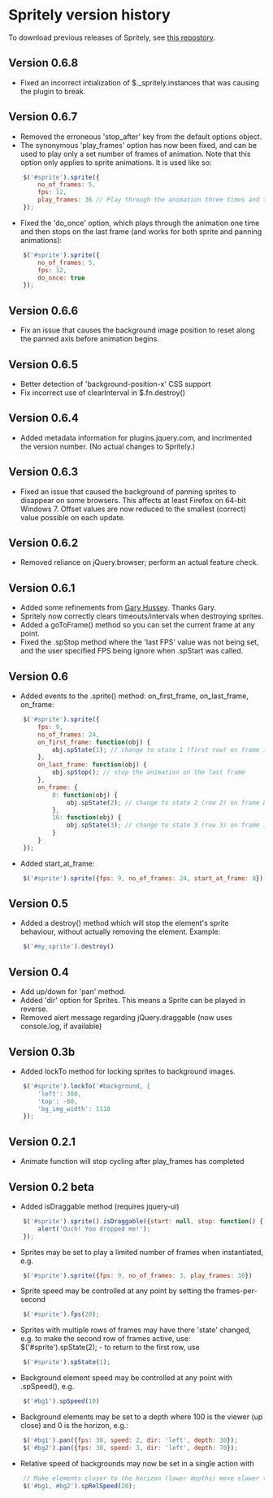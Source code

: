 
# Spritely version history

To download previous releases of Spritely, see [this repostory](https://github.com/artlogicmedialtd/spritely-archive).

## Version 0.6.8

* Fixed an incorrect intialization of $._spritely.instances that was causing the
  plugin to break.

## Version 0.6.7

* Removed the erroneous 'stop_after' key from the default options object.
* The synonymous 'play_frames' option has now been fixed, and can be used to play only a set number of frames of animation. Note that this option only applies to sprite animations. It is used like so:

```javascript
    $('#sprite').sprite({
        no_of_frames: 5,
        fps: 12,
        play_frames: 36 // Play through the animation three times and then stop.
    });
```

* Fixed the 'do_once' option, which plays through the animation one time and then stops on the last frame (and works for both sprite and panning animations):

```javascript
    $('#sprite').sprite({
        no_of_frames: 5,
        fps: 12,
        do_once: true
    });
```

## Version 0.6.6

* Fix an issue that causes the background image position to reset along the panned axis before animation begins.

## Version 0.6.5
* Better detection of 'background-position-x' CSS support
* Fix incorrect use of clearInterval in $.fn.destroy()

## Version 0.6.4
* Added metadata information for plugins.jquery.com, and incrimented the version number. (No actual changes to Spritely.)

## Version 0.6.3
* Fixed an issue that caused the background of panning sprites to disappear on some browsers. This affects at least Firefox on 64-bit Windows 7. Offset values are now reduced to the smallest (correct) value possible on each update.

## Version 0.6.2
* Removed reliance on jQuery.browser; perform an actual feature check.

## Version 0.6.1
* Added some refinements from [Gary Hussey](http://bossninja.com/). Thanks Gary.
* Spritely now correctly clears timeouts/intervals when destroying sprites.
* Added a goToFrame() method so you can set the current frame at any point.
* Fixed the .spStop method where the 'last FPS' value was not being set, and the user specified FPS being ignore when .spStart was called.

## Version 0.6
* Added events to the .sprite() method: on_first_frame, on_last_frame, on_frame:

```javascript
    $('#sprite').sprite({
        fps: 9,
        no_of_frames: 24,
        on_first_frame: function(obj) {
            obj.spState(1); // change to state 1 (first row) on frame 1
        },
        on_last_frame: function(obj) {
            obj.spStop(); // stop the animation on the last frame
        },
        on_frame: {
            8: function(obj) {
                obj.spState(2); // change to state 2 (row 2) on frame 8
            },
            16: function(obj) {
                obj.spState(3); // change to state 3 (row 3) on frame 16
            }
        }
    });
```
* Added start_at_frame:

```javascript
    $('#sprite').sprite({fps: 9, no_of_frames: 24, start_at_frame: 8});
```

## Version 0.5
* Added a destroy() method which will stop the element's sprite behaviour, without actually removing the element. Example:

```javascript
    $('#my_sprite').destroy()
```

## Version 0.4
* Add up/down for 'pan' method.
* Added 'dir' option for Sprites. This means a Sprite can be played in reverse.
* Removed alert message regarding jQuery.draggable (now uses console.log, if available)

## Version 0.3b
* Added lockTo method for locking sprites to background images.

```javascript
    $('#sprite').lockTo('#background, {
        'left': 380,
        'top': -60,
        'bg_img_width': 1110
    });
```

## Version 0.2.1
* Animate function will stop cycling after play_frames has completed

## Version 0.2 beta
* Added isDraggable method (requires jquery-ui)

```javascript
    $('#sprite').sprite().isDraggable({start: null, stop: function() {
        alert('Ouch! You dropped me!');
    });
```
* Sprites may be set to play a limited number of frames when instantiated, e.g.

```javascript
    $('#sprite').sprite({fps: 9, no_of_frames: 3, play_frames: 30})
```
* Sprite speed may be controlled at any point by setting the frames-per-second

```javascript
    $('#sprite').fps(20);
```
* Sprites with multiple rows of frames may have there 'state' changed, e.g. to make the second row of frames
  active, use: $('#sprite').spState(2); - to return to the first row, use

```javascript
    $('#sprite').spState(1);
```
* Background element speed may be controlled at any point with .spSpeed(), e.g.

```javascript
    $('#bg1').spSpeed(10)
```
* Background elements may be set to a depth where 100 is the viewer (up close) and 0 is the horizon, e.g.:

```javascript
    $('#bg1').pan({fps: 30, speed: 2, dir: 'left', depth: 30});
    $('#bg2').pan({fps: 30, speed: 3, dir: 'left', depth: 70});
```
* Relative speed of backgrounds may now be set in a single action with

```javascript
    // Make elements closer to the horizon (lower depths) move slower than closer elements (higher depths)
    $('#bg1, #bg2').spRelSpeed(20);
```
